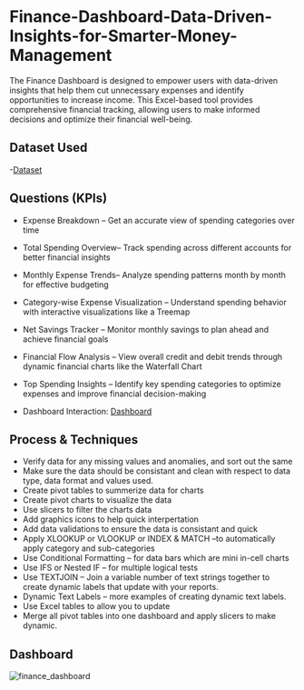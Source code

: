 # Finance-Dashboard-Data-Driven-Insights-for-Smarter-Money-Management
The Finance Dashboard is designed to empower users with data-driven insights that help them cut unnecessary expenses and identify opportunities to increase income. This Excel-based tool provides comprehensive financial tracking, allowing users to make informed decisions and optimize their financial well-being.

## Dataset Used
-<a href="https://github.com/sritamkumar123/Finance-Dashboard-Data-Driven-Insights-for-Smarter-Money-Management/blob/main/personal_finanace_dashboard_updated.xlsx">Dataset</a>

## Questions (KPIs)
* Expense Breakdown – Get an accurate view of spending categories over time 
* Total Spending Overview– Track spending across different accounts for better financial insights 
* Monthly Expense Trends– Analyze spending patterns month by month for effective budgeting 
* Category-wise Expense Visualization – Understand spending behavior with interactive visualizations like a Treemap
* Net Savings Tracker – Monitor monthly savings to plan ahead and achieve financial goals
* Financial Flow Analysis – View overall credit and debit trends through dynamic financial charts like the Waterfall Chart
* Top Spending Insights – Identify key spending categories to optimize expenses and improve financial decision-making 

* Dashboard Interaction: <a href="https://github.com/sritamkumar123/Finance-Dashboard-Data-Driven-Insights-for-Smarter-Money-Management/blob/main/finance_dashboard.png">Dashboard</a>

## Process & Techniques
* Verify data for any missing values and anomalies, and sort out the same
* Make sure the data should be consistant and clean with respect to data type, data format and values used.
* Create pivot tables to summerize data for charts
* Create pivot charts to visualize the data
* Use slicers to filter the charts data
* Add graphics icons to help quick interpertation
* Add data validations to ensure the data is consistant and quick
* Apply XLOOKUP or VLOOKUP or INDEX & MATCH –to automatically apply category and sub-categories
* Use Conditional Formatting – for data bars which are mini in-cell charts
* Use IFS or Nested IF – for multiple logical tests
* Use TEXTJOIN – Join a variable number of text strings together to create dynamic labels that update with your reports.
* Dynamic Text Labels – more examples of creating dynamic text labels.
* Use Excel tables to allow you to update   
* Merge all pivot tables into one dashboard and apply slicers to make dynamic.

## Dashboard
![finance_dashboard](https://github.com/user-attachments/assets/e831eb4a-10a7-4255-9f32-845f86e59eff)

